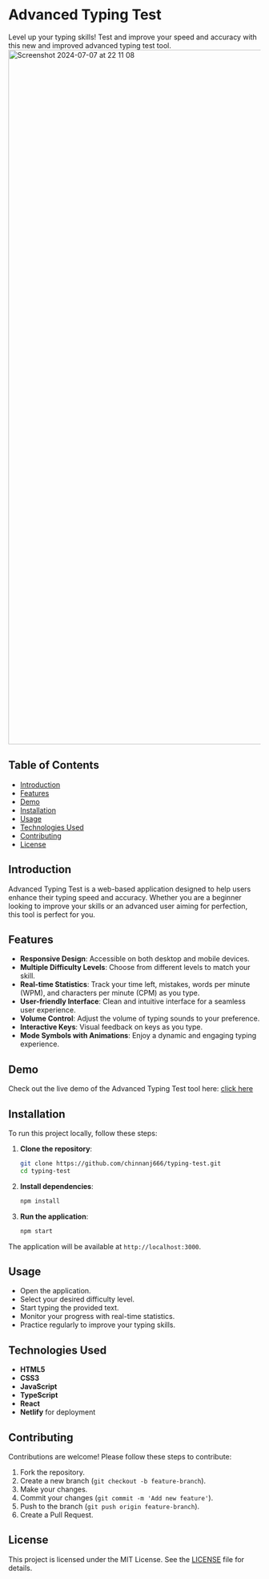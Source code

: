 # Advanced Typing Test

Level up your typing skills! Test and improve your speed and accuracy with this new and improved advanced typing test tool.
<img width="1385" alt="Screenshot 2024-07-07 at 22 11 08" src="https://github.com/chinnanj666/typing-test1/assets/114425702/40dfc631-3d3f-4843-8b67-3394b34f13eb">

## Table of Contents
- [Introduction](#introduction)
- [Features](#features)
- [Demo](#demo)
- [Installation](#installation)
- [Usage](#usage)
- [Technologies Used](#technologies-used)
- [Contributing](#contributing)
- [License](#license)

## Introduction
Advanced Typing Test is a web-based application designed to help users enhance their typing speed and accuracy. Whether you are a beginner looking to improve your skills or an advanced user aiming for perfection, this tool is perfect for you.

## Features
- **Responsive Design**: Accessible on both desktop and mobile devices.
- **Multiple Difficulty Levels**: Choose from different levels to match your skill.
- **Real-time Statistics**: Track your time left, mistakes, words per minute (WPM), and characters per minute (CPM) as you type.
- **User-friendly Interface**: Clean and intuitive interface for a seamless user experience.
- **Volume Control**: Adjust the volume of typing sounds to your preference.
- **Interactive Keys**: Visual feedback on keys as you type.
- **Mode Symbols with Animations**: Enjoy a dynamic and engaging typing experience.

## Demo
Check out the live demo of the Advanced Typing Test tool here: [click here](https://advancetyping-test.netlify.app/)

## Installation
To run this project locally, follow these steps:

1. **Clone the repository**:
    ```bash
    git clone https://github.com/chinnanj666/typing-test.git
    cd typing-test
    ```

2. **Install dependencies**:
    ```bash
    npm install
    ```

3. **Run the application**:
    ```bash
    npm start
    ```

The application will be available at `http://localhost:3000`.

## Usage
- Open the application.
- Select your desired difficulty level.
- Start typing the provided text.
- Monitor your progress with real-time statistics.
- Practice regularly to improve your typing skills.

## Technologies Used
- **HTML5**
- **CSS3**
- **JavaScript**
- **TypeScript**
- **React**
- **Netlify** for deployment

## Contributing
Contributions are welcome! Please follow these steps to contribute:

1. Fork the repository.
2. Create a new branch (`git checkout -b feature-branch`).
3. Make your changes.
4. Commit your changes (`git commit -m 'Add new feature'`).
5. Push to the branch (`git push origin feature-branch`).
6. Create a Pull Request.

## License
This project is licensed under the MIT License. See the [LICENSE](LICENSE) file for details.
